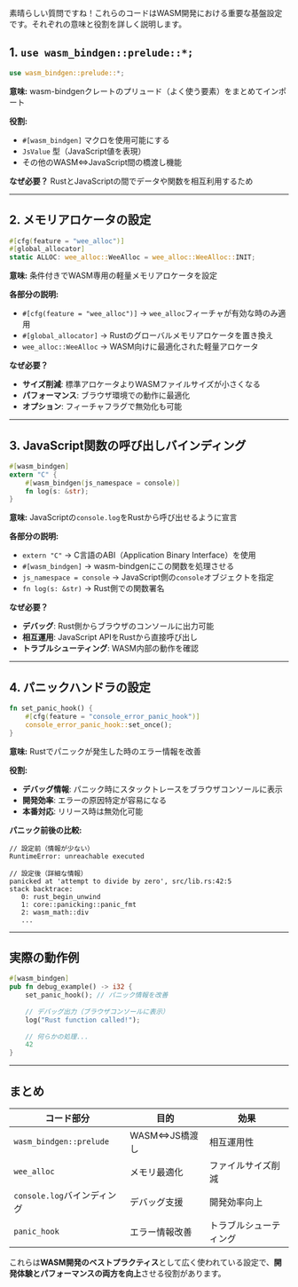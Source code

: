 素晴らしい質問ですね！これらのコードはWASM開発における重要な基盤設定です。それぞれの意味と役割を詳しく説明します。

## 1. `use wasm_bindgen::prelude::*;`

```rust
use wasm_bindgen::prelude::*;
```

**意味:** wasm-bindgenクレートのプリュード（よく使う要素）をまとめてインポート

**役割:**
- `#[wasm_bindgen]` マクロを使用可能にする
- `JsValue` 型（JavaScript値を表現）
- その他のWASM⇔JavaScript間の橋渡し機能

**なぜ必要？** RustとJavaScriptの間でデータや関数を相互利用するため

---

## 2. メモリアロケータの設定

```rust
#[cfg(feature = "wee_alloc")]
#[global_allocator]
static ALLOC: wee_alloc::WeeAlloc = wee_alloc::WeeAlloc::INIT;
```

**意味:** 条件付きでWASM専用の軽量メモリアロケータを設定

**各部分の説明:**
- `#[cfg(feature = "wee_alloc")]` → `wee_alloc`フィーチャが有効な時のみ適用
- `#[global_allocator]` → Rustのグローバルメモリアロケータを置き換え
- `wee_alloc::WeeAlloc` → WASM向けに最適化された軽量アロケータ

**なぜ必要？**
- **サイズ削減**: 標準アロケータよりWASMファイルサイズが小さくなる
- **パフォーマンス**: ブラウザ環境での動作に最適化
- **オプション**: フィーチャフラグで無効化も可能

---

## 3. JavaScript関数の呼び出しバインディング

```rust
#[wasm_bindgen]
extern "C" {
    #[wasm_bindgen(js_namespace = console)]
    fn log(s: &str);
}
```

**意味:** JavaScriptの`console.log`をRustから呼び出せるように宣言

**各部分の説明:**
- `extern "C"` → C言語のABI（Application Binary Interface）を使用
- `#[wasm_bindgen]` → wasm-bindgenにこの関数を処理させる
- `js_namespace = console` → JavaScript側の`console`オブジェクトを指定
- `fn log(s: &str)` → Rust側での関数署名

**なぜ必要？**
- **デバッグ**: Rust側からブラウザのコンソールに出力可能
- **相互運用**: JavaScript APIをRustから直接呼び出し
- **トラブルシューティング**: WASM内部の動作を確認

---

## 4. パニックハンドラの設定

```rust
fn set_panic_hook() {
    #[cfg(feature = "console_error_panic_hook")]
    console_error_panic_hook::set_once();
}
```

**意味:** Rustでパニックが発生した時のエラー情報を改善

**役割:**
- **デバッグ情報**: パニック時にスタックトレースをブラウザコンソールに表示
- **開発効率**: エラーの原因特定が容易になる
- **本番対応**: リリース時は無効化可能

**パニック前後の比較:**

```
// 設定前（情報が少ない）
RuntimeError: unreachable executed

// 設定後（詳細な情報）
panicked at 'attempt to divide by zero', src/lib.rs:42:5
stack backtrace:
   0: rust_begin_unwind
   1: core::panicking::panic_fmt
   2: wasm_math::div
   ...
```

---

## 実際の動作例

```rust
#[wasm_bindgen]
pub fn debug_example() -> i32 {
    set_panic_hook(); // パニック情報を改善
    
    // デバッグ出力（ブラウザコンソールに表示）
    log("Rust function called!");
    
    // 何らかの処理...
    42
}
```

---

## まとめ

| コード部分 | 目的 | 効果 |
|------------|------|------|
| `wasm_bindgen::prelude` | WASM⇔JS橋渡し | 相互運用性 |
| `wee_alloc` | メモリ最適化 | ファイルサイズ削減 |
| `console.log`バインディング | デバッグ支援 | 開発効率向上 |
| `panic_hook` | エラー情報改善 | トラブルシューティング |

これらは**WASM開発のベストプラクティス**として広く使われている設定で、**開発体験とパフォーマンスの両方を向上**させる役割があります。